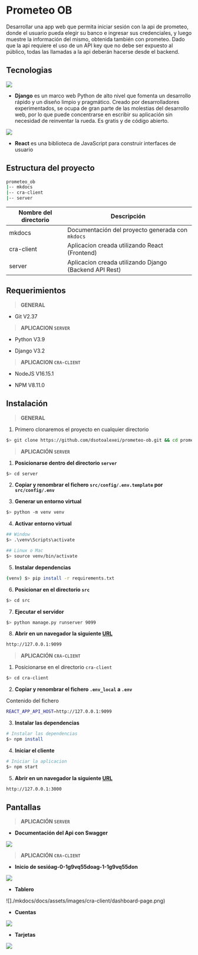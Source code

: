 # Prometeo OB

Desarrollar una app web que permita iniciar sesión con la api de prometeo, donde el usuario pueda elegir su banco e ingresar sus credenciales, y luego muestre la información del mismo, obtenida también con prometeo.
Dado que la api requiere el uso de un API key que no debe ser expuesto al público, todas las llamadas a la api deberán hacerse desde el backend.

## Tecnologias

![](./mkdocs/docs/assets/images/tech/django-logo.jpg)

- **Django** es un marco web Python de alto nivel que fomenta un desarrollo rápido y un diseño limpio y pragmático. Creado por desarrolladores experimentados, se ocupa de gran parte de las molestias del desarrollo web, por lo que puede concentrarse en escribir su aplicación sin necesidad de reinventar la rueda. Es gratis y de código abierto.

![](./mkdocs/docs/assets/images/tech/react-logo.png)

- **React** es una biblioteca de JavaScript para construir interfaces de usuario

## Estructura del proyecto

```bash
prometeo_ob
|-- mkdocs
|-- cra-client
|-- server
```

| Nombre del directorio | Descripción                                            |
| --------------------- | ------------------------------------------------------ |
| mkdocs                | Documentación del proyecto generada con `mkdocs`       |
| cra-client            | Aplicacion creada utilizando React (Frontend)          |
| server                | Aplicacion creada utilizando Django (Backend API Rest) |

## Requerimientos

> **GENERAL**

- Git V2.37

> **APLICACION `SERVER`**

- Python V3.9

- Django V3.2

> **APLICACION `CRA-CLIENT`**

- NodeJS V16.15.1

- NPM V8.11.0

## Instalación

> **GENERAL**

1. Primero clonaremos el proyecto en cualquier directorio

```bash
$> git clone https://github.com/dsotoalexei/prometeo-ob.git && cd prometeo-ob
```

> **APLICACIÓN `SERVER`**

1. **Posicionarse dentro del directorio `server`**

```bash
$> cd server
```

2. **Copiar y renombrar el fichero `src/config/.env.template` por `src/config/.env`**

3. **Generar un entorno virtual**

```bash
$> python -m venv venv
```

4. **Activar entorno virtual**

```bash
## Window
$> .\venv\Scripts\activate

## Linux o Mac
$> source venv/bin/activate
```

5. **Instalar dependencias**

```bash
(venv) $> pip install -r requirements.txt
```

6. **Posicionar en el directorio `src`**

```bash
$> cd src
```

7. **Ejecutar el servidor**

```bash
$> python manage.py runserver 9099
```

8. **Abrir en un navegador la siguiente [URL](http://127.0.0.1:9099)**

```bash
http://127.0.0.1:9099
```

> **APLICACIÓN `CRA-CLIENT`**

1. Posicionarse en el directorio `cra-client`

```bash
$> cd cra-client 
```

2. **Copiar y renombrar el fichero `.env_local` a `.env`**

Contenido del fichero

```bash
REACT_APP_API_HOST=http://127.0.0.1:9099
```

3. **Instalar las dependencias**

```bash
# Instalar las dependencias
$> npm install
```

4. **Iniciar el cliente**

```bash
# Iniciar la aplicacion
$> npm start
```

5. **Abrir en un navegador la siguiente [URL](http://127.0.0.1:3000)**

```bash
http://127.0.0.1:3000
```

## Pantallas

> **APLICACIÓN `SERVER`**

- **Documentación del Api con Swagger**

![](./mkdocs/docs/assets/images/server/swagger.png)

> **APLICACIÓN `CRA-CLIENT`**

- **Inicio de sesióag-0-1g9vq55doag-1-1g9vq55don**

![](./mkdocs/docs/assets/images/cra-client/login-page.png)

- **Tablero**

![]./mkdocs/docs/assets/images/cra-client/dashboard-page.png)

- **Cuentas**

![](./mkdocs/docs/assets/images/cra-client/account-page.png)

- **Tarjetas**

![](./mkdocs/docs/assets/images/cra-client/card-page.png)
